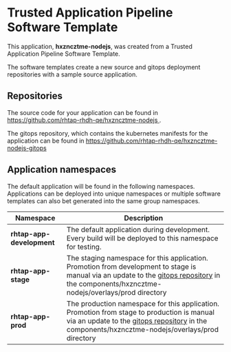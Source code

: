 # Trusted Application Pipeline Software Template

This application, **hxzncztme-nodejs**, was created from a Trusted Application Pipeline Software Template.

The software templates create a new source and gitops deployment repositories with a sample source application. 

## Repositories

The source code for your application can be found in [https://github.com/rhtap-rhdh-qe/hxzncztme-nodejs ](https://github.com/rhtap-rhdh-qe/hxzncztme-nodejs ).
 
The gitops repository, which contains the kubernetes manifests for the application can be found in 
[https://github.com/rhtap-rhdh-qe/hxzncztme-nodejs-gitops ](https://github.com/rhtap-rhdh-qe/hxzncztme-nodejs-gitops ) 

## Application namespaces 

The default application will be found in the following namespaces. Applications can be deployed into unique namespaces or multiple software templates can also bet generated into the same group namespaces.  

|  Namespace   |  Description   |  
| -------- | -------- |   
| **rhtap-app-development** | The default application during development. Every build will be deployed to this namespace for testing. | 
| **rhtap-app-stage** | The staging namespace for this application. Promotion from development to stage is manual via an update to the [gitops repository](https://github.com/rhtap-rhdh-qe/hxzncztme-nodejs-gitops ) in the components/hxzncztme-nodejs/overlays/prod directory |  
| **rhtap-app-prod** | The production namespace for this application. Promotion from stage to production is manual via an update to the [gitops repository](https://github.com/rhtap-rhdh-qe/hxzncztme-nodejs-gitops ) in the components/hxzncztme-nodejs/overlays/prod directory | 